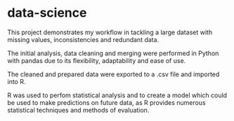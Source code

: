 # data-science

This project demonstrates my workflow in tackling a large dataset with missing values, inconsistencies and redundant data.

The initial analysis, data cleaning and merging were performed in Python with pandas due to its flexibility, adaptability and ease of use.

The cleaned and prepared data were exported to a .csv file and imported into R.

R was used to perfom statistical analysis and to create a model which could be used to make predictions on future data, as R provides numerous statistical techniques and methods of evaluation.


